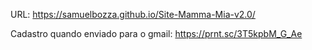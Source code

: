URL: https://samuelbozza.github.io/Site-Mamma-Mia-v2.0/


Cadastro quando enviado para o gmail: 
https://prnt.sc/3T5kpbM_G_Ae
